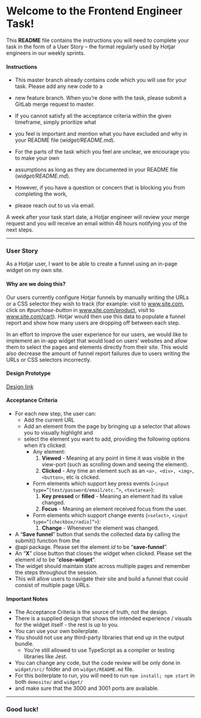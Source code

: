 # Welcome to the Frontend Engineer Task!

This **README** file contains the instructions you will need to complete your task in the form of
a User Story – the format regularly used by Hotjar engineers in our weekly sprints.

#### Instructions

- This master branch already contains code which you will use for your task. Please add any new code to a 
- new feature branch. When you’re done with the task, please submit a GitLab merge request to master.

- If you cannot satisfy all the acceptance criteria within the given timeframe, simply prioritize what 
- you feel is important and mention what you have excluded and why in your README file (*widget/README.md*).

- For the parts of the task which you feel are unclear, we encourage you to make your own 
- assumptions as long as they are documented in your README file  (*widget/README.md*). 
- However, if you have a question or concern that is blocking you from completing the work, 
- please reach out to us via email.

A week after your task start date, a Hotjar engineer will review your merge request and 
you will receive an email within 48 hours notifying you of the next steps. 

---

### User Story

As a Hotjar user, I want to be able to create a funnel using an in-page widget on my own site.

#### Why are we doing this?

Our users currently configure Hotjar funnels by manually writing the URLs or a CSS selector 
they wish to track (for example: visit to www.site.com, click on *#purchase-button* in www.site.com/product, 
visit to www.site.com/cart). Hotjar would then use this data to populate a funnel report and 
show how many users are dropping off between each step.

In an effort to improve the user experience for our users, we would like to implement an in-app widget that 
would load on users’ websites and allow them to select the pages and elements directly from their site. 
This would also decrease the amount of funnel report failures due to users writing the URLs or CSS selectors incorrectly.

#### Design Prototype

[Design link](https://www.figma.com/file/f5naBOjKqoog2jhHvM5gfj/Front-end-Engineering-task?node-id=1%3A141)

#### Acceptance Criteria

-   For each new step, the user can:
    -   Add the current URL
    -   Add an element from the page by bringing up a selector that allows you to visually highlight and 
    -   select the element you want to add, providing the following options when it’s clicked:
        -   Any element:
            1.  **Viewed** - Meaning at any point in time it was visible in the view-port 
   (such as scrolling down and seeing the element).
            1.  **Clicked** - Any time an element such as an `<a>, <div>, <img>, <button>`, etc is clicked.
        -   Form elements which support key press events (`<input type=”[text/password/email/etc.”>`, `<textarea>`):
            1.  **Key pressed** or **filled** - Meaning an element had its value changed.
            2.  **Focus** - Meaning an element received focus from the user.
        -   Form elements which support change events (`<select>`, `<input type=”[checkbox/radio]”>`):
            1.  **Change** - Whenever the element was changed.
-   A “**Save funnel**” button that sends the collected data by calling the submit() function from the 
-   @api package. Please set the element *id* to be “**save-funnel**”.
-   An “**X**” close button that closes the widget when clicked. Please set the element *id* to be “**close-widget**”.
-   The widget should maintain state across multiple pages and remember the steps throughout the session.
-    This will allow users to navigate their site and build a funnel that could consist of multiple page URLs.

#### Important Notes

- The Acceptance Criteria is the source of truth, not the design. 
- There is a supplied design that shows the intended experience / visuals for the widget itself - the rest is up to you.
- You can use your own boilerplate.
- You should not use any third-party libraries that end up in the output bundle.
    - You're still allowed to use TypeScript as a compiler or testing libraries like Jest.
- You can change any code, but the code review will be only done in `widget/src/` folder and on `widget/README.md` file.
- For this boilerplate to run, you will need to run `npm install; npm start` in both `demosite/` and `widget/` 
- and make sure that the 3000 and 3001 ports are available.

---

### Good luck!
